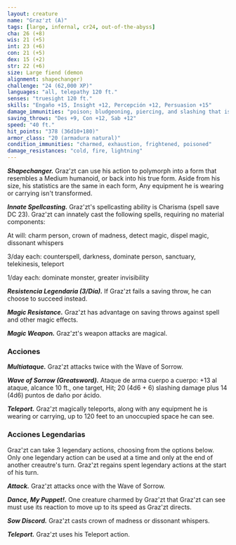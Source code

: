 ```yaml
---
layout: creature
name: "Graz'zt (A)"
tags: [large, infernal, cr24, out-of-the-abyss]
cha: 26 (+8)
wis: 21 (+5)
int: 23 (+6)
con: 21 (+5)
dex: 15 (+2)
str: 22 (+6)
size: Large fiend (demon
alignment: shapechanger)
challenge: "24 (62,000 XP)"
languages: "all, telepathy 120 ft."
senses: "truesight 120 ft."
skills: "Engaño +15, Insight +12, Percepción +12, Persuasion +15"
damage_immunities: "poison; bludgeoning, piercing, and slashing that is nonmagical"
saving_throws: "Des +9, Con +12, Sab +12"
speed: "40 ft."
hit_points: "378 (36d10+180)"
armor_class: "20 (armadura natural)"
condition_immunities: "charmed, exhaustion, frightened, poisoned"
damage_resistances: "cold, fire, lightning"
---
```


***Shapechanger.*** Graz'zt can use his action to polymorph into a form that resembles a Medium humanoid, or back into his true form. Aside from his size, his statistics are the same in each form, Any equipment he is wearing or carrying isn't transformed.

***Innate Spellcasting.*** Graz'zt's spellcasting ability is Charisma (spell save DC 23). Graz'zt can innately cast the following spells, requiring no material components:

At will: charm person, crown of madness, detect magic, dispel magic, dissonant whispers

3/day each: counterspell, darkness, dominate person, sanctuary, telekinesis, teleport

1/day each: dominate monster, greater invisibility

***Resistencia Legendaria (3/Día).*** If Graz'zt fails a saving throw, he can choose to succeed instead.

***Magic Resistance.*** Graz'zt has advantage on saving throws against spell and other magic effects.

***Magic Weapon.*** Graz'zt's weapon attacks are magical.

### Acciones

***Multiataque.*** Graz'zt attacks twice with the Wave of Sorrow.

***Wave of Sorrow (Greatsword).*** Ataque de arma cuerpo a cuerpo: +13 al ataque, alcance 10 ft., one target, Hit; 20 (4d6 + 6) slashing damage plus 14 (4d6) puntos de daño por ácido.

***Teleport.*** Graz'zt magically teleports, along with any equipment he is wearing or carrying, up to 120 feet to an unoccupied space he can see.

### Acciones Legendarias

Graz'zt can take 3 legendary actions, choosing from the options below. Only one legendary action can be used at a time and only at the end of another creautre's turn. Graz'zt regains spent legendary actions at the start of his turn.

***Attack.*** Graz'zt attacks once with the Wave of Sorrow.

***Dance, My Puppet!.*** One creature charmed by Graz'zt that Graz'zt can see must use its reaction to move up to its speed as Graz'zt directs.

***Sow Discord.*** Graz'zt casts crown of madness or dissonant whispers.

***Teleport.*** Graz'zt uses his Teleport action.